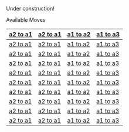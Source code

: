 Under construction!
<div align="center">

</div>



Available Moves
<div align="center">

  | [a2 to a1](#) | [a2 to a1](#) | [a1 to a2](#) | [a1 to a3](#) |
  |-|-|-|-|
  | [a2 to a1](#) | [a2 to a1](#) | [a1 to a2](#) | [a1 to a3](#) |
  | [a2 to a1](#) | [a2 to a1](#) | [a1 to a2](#) | [a1 to a3](#) |
  | [a2 to a1](#) | [a2 to a1](#) | [a1 to a2](#) | [a1 to a3](#) |
  | [a2 to a1](#) | [a2 to a1](#) | [a1 to a2](#) | [a1 to a3](#) |
  | [a2 to a1](#) | [a2 to a1](#) | [a1 to a2](#) | [a1 to a3](#) |
  | [a2 to a1](#) | [a2 to a1](#) | [a1 to a2](#) | [a1 to a3](#) |
  | [a2 to a1](#) | [a2 to a1](#) | [a1 to a2](#) | [a1 to a3](#) |
  | [a2 to a1](#) | [a2 to a1](#) | [a1 to a2](#) | [a1 to a3](#) |
  | [a2 to a1](#) | [a2 to a1](#) | [a1 to a2](#) | [a1 to a3](#) |
</div>
